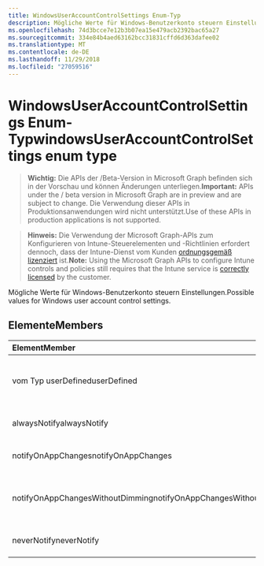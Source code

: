 ```yaml
---
title: WindowsUserAccountControlSettings Enum-Typ
description: Mögliche Werte für Windows-Benutzerkonto steuern Einstellungen.
ms.openlocfilehash: 74d3bcce7e12b3b07ea15e479acb2392bac65a27
ms.sourcegitcommit: 334e84b4aed63162bcc31831cffd6d363dafee02
ms.translationtype: MT
ms.contentlocale: de-DE
ms.lasthandoff: 11/29/2018
ms.locfileid: "27059516"
---
```

# <a name="windowsuseraccountcontrolsettings-enum-type"></a><span data-ttu-id="c9c7e-103">WindowsUserAccountControlSettings Enum-Typ</span><span class="sxs-lookup"><span data-stu-id="c9c7e-103">windowsUserAccountControlSettings enum type</span></span>

> <span data-ttu-id="c9c7e-104">**Wichtig:** Die APIs der /Beta-Version in Microsoft Graph befinden sich in der Vorschau und können Änderungen unterliegen.</span><span class="sxs-lookup"><span data-stu-id="c9c7e-104">**Important:** APIs under the / beta version in Microsoft Graph are in preview and are subject to change.</span></span> <span data-ttu-id="c9c7e-105">Die Verwendung dieser APIs in Produktionsanwendungen wird nicht unterstützt.</span><span class="sxs-lookup"><span data-stu-id="c9c7e-105">Use of these APIs in production applications is not supported.</span></span>

> <span data-ttu-id="c9c7e-106">**Hinweis:** Die Verwendung der Microsoft Graph-APIs zum Konfigurieren von Intune-Steuerelementen und -Richtlinien erfordert dennoch, dass der Intune-Dienst vom Kunden [ordnungsgemäß lizenziert](https://go.microsoft.com/fwlink/?linkid=839381) ist.</span><span class="sxs-lookup"><span data-stu-id="c9c7e-106">**Note:** Using the Microsoft Graph APIs to configure Intune controls and policies still requires that the Intune service is [correctly licensed](https://go.microsoft.com/fwlink/?linkid=839381) by the customer.</span></span>

<span data-ttu-id="c9c7e-107">Mögliche Werte für Windows-Benutzerkonto steuern Einstellungen.</span><span class="sxs-lookup"><span data-stu-id="c9c7e-107">Possible values for Windows user account control settings.</span></span>
## <a name="members"></a><span data-ttu-id="c9c7e-108">Elemente</span><span class="sxs-lookup"><span data-stu-id="c9c7e-108">Members</span></span>
|<span data-ttu-id="c9c7e-109">Element</span><span class="sxs-lookup"><span data-stu-id="c9c7e-109">Member</span></span>|<span data-ttu-id="c9c7e-110">Wert</span><span class="sxs-lookup"><span data-stu-id="c9c7e-110">Value</span></span>|<span data-ttu-id="c9c7e-111">Beschreibung</span><span class="sxs-lookup"><span data-stu-id="c9c7e-111">Description</span></span>|
|:---|:---|:---|
|<span data-ttu-id="c9c7e-112">vom Typ userDefined</span><span class="sxs-lookup"><span data-stu-id="c9c7e-112">userDefined</span></span>|<span data-ttu-id="c9c7e-113">0</span><span class="sxs-lookup"><span data-stu-id="c9c7e-113">0</span></span>|<span data-ttu-id="c9c7e-114">User-Defined, Standardwert, keine beabsichtigt.</span><span class="sxs-lookup"><span data-stu-id="c9c7e-114">User Defined, default value, no intent.</span></span>|
|<span data-ttu-id="c9c7e-115">alwaysNotify</span><span class="sxs-lookup"><span data-stu-id="c9c7e-115">alwaysNotify</span></span>|<span data-ttu-id="c9c7e-116">1</span><span class="sxs-lookup"><span data-stu-id="c9c7e-116">1</span></span>|<span data-ttu-id="c9c7e-117">Immer benachrichtigen.</span><span class="sxs-lookup"><span data-stu-id="c9c7e-117">Always notify.</span></span>|
|<span data-ttu-id="c9c7e-118">notifyOnAppChanges</span><span class="sxs-lookup"><span data-stu-id="c9c7e-118">notifyOnAppChanges</span></span>|<span data-ttu-id="c9c7e-119">2</span><span class="sxs-lookup"><span data-stu-id="c9c7e-119">2</span></span>|<span data-ttu-id="c9c7e-120">Benachrichtigen Sie app geändert wird.</span><span class="sxs-lookup"><span data-stu-id="c9c7e-120">Notify on app changes.</span></span>|
|<span data-ttu-id="c9c7e-121">notifyOnAppChangesWithoutDimming</span><span class="sxs-lookup"><span data-stu-id="c9c7e-121">notifyOnAppChangesWithoutDimming</span></span>|<span data-ttu-id="c9c7e-122">3</span><span class="sxs-lookup"><span data-stu-id="c9c7e-122">3</span></span>|<span data-ttu-id="c9c7e-123">Benachrichtigen Sie ohne Abblenden Desktop app geändert wird.</span><span class="sxs-lookup"><span data-stu-id="c9c7e-123">Notify on app changes without dimming desktop.</span></span>|
|<span data-ttu-id="c9c7e-124">neverNotify</span><span class="sxs-lookup"><span data-stu-id="c9c7e-124">neverNotify</span></span>|<span data-ttu-id="c9c7e-125">4</span><span class="sxs-lookup"><span data-stu-id="c9c7e-125">4</span></span>|<span data-ttu-id="c9c7e-126">Nie benachrichtigen.</span><span class="sxs-lookup"><span data-stu-id="c9c7e-126">Never notify.</span></span>|





